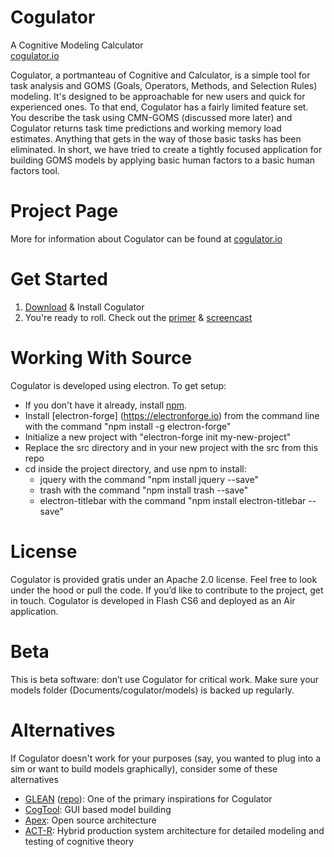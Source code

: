 # Cogulator
A Cognitive Modeling Calculator  
[cogulator.io](http://cogulator.io)

Cogulator, a portmanteau of Cognitive and Calculator, is a simple tool for task analysis and GOMS (Goals, Operators, Methods, and Selection Rules) modeling. It's designed to be approachable for new users and quick for experienced ones. To that end, Cogulator has a fairly limited feature set. You describe the task using CMN-GOMS (discussed more later) and Cogulator returns task time predictions and working memory load estimates. Anything that gets in the way of those basic tasks has been eliminated. In short, we have tried to create a tightly focused application for building GOMS models by applying basic human factors to a basic human factors tool.

# Project Page
More for information about Cogulator can be found at [cogulator.io](http://cogulator.io)

# Get Started
1. [Download](https://github.com/Cogulator/Cogulator/releases/download/v1.2/cogulator.air) & Install Cogulator
2. You're ready to roll.  Check out the [primer](http://cogulator.github.io/Cogulator/primer.html) & [screencast](http://cogulator.github.io/Cogulator/screencast.html)

# Working With Source
Cogulator is developed using electron. To get setup:
- If you don't have it already, install [npm](https://www.npmjs.com/get-npm).
- Install [electron-forge] (https://electronforge.io) from the command line with the command "npm install -g electron-forge"
- Initialize a new project with "electron-forge init my-new-project"
- Replace the src directory and in your new project with the src from this repo
- cd inside the project directory, and use npm to install:
    - jquery with the command "npm install jquery --save"
    - trash with the command "npm install trash --save"
    - electron-titlebar with the command "npm install electron-titlebar --save"

# License
Cogulator is provided gratis under an Apache 2.0 license. Feel free to look under the hood or pull the code. If you’d like to contribute to the project, get in touch. Cogulator is developed in Flash CS6 and deployed as an Air application.

# Beta
This is beta software: don’t use Cogulator for critical work. Make sure your models folder (Documents/cogulator/models) is backed up regularly. 

# Alternatives
If Cogulator doesn't work for your purposes (say, you wanted to plug into a sim or want to build models graphically), consider some of these alternatives
* [GLEAN](http://web.eecs.umich.edu/~kieras/goms.html) ([repo](https://github.com/dekieras/GLEANApp)): One of the primary inspirations for Cogulator
* [CogTool](https://github.com/cogtool/): GUI based model building
* [Apex](http://www.ai.sri.com/project/APEX): Open source architecture
* [ACT-R](http://act-r.psy.cmu.edu/): Hybrid production system architecture for detailed modeling and testing of cognitive theory
